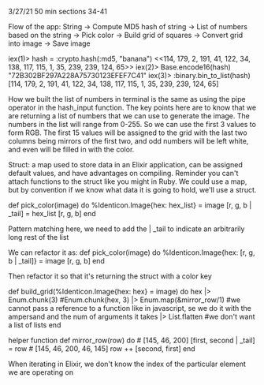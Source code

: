 3/27/21 50 min sections 34-41

Flow of the app:
String -> Compute MD5 hash of string -> List of numbers based on the string -> Pick color -> Build grid of squares -> Convert grid into image -> Save image

iex(1)> hash = :crypto.hash(:md5, "banana") 
<<114, 179, 2, 191, 41, 122, 34, 138, 117, 115, 1, 35, 239, 239, 124, 65>>
iex(2)> Base.encode16(hash)
"72B302BF297A228A75730123EFEF7C41"
iex(3)> :binary.bin_to_list(hash)
[114, 179, 2, 191, 41, 122, 34, 138, 117, 115, 1, 35, 239, 239, 124, 65]

How we built the list of numbers in terminal is the same as using the pipe operator in the hash_input function. The key points here are to know that we are returning a list of numbers that we can use to generate the image. The numbers in the list will range from 0-255. So we can use the first 3 values to form RGB. The first 15 values will be assigned to the grid with the last two columns being mirrors of the first two, and odd numbers will be left white, and even will be filled in with the color.

Struct: a map used to store data in an Elixir application, can be assigned default values, and have advantages on compiling.
Reminder you can't attach functions to the struct like you might in Ruby. We could use a map, but by convention if we know what data it is going to hold, we'll use a struct.

  def pick_color(image) do 
    %Identicon.Image{hex: hex_list} = image
    [r, g, b | _tail] = hex_list
    [r, g, b]
  end

  Pattern matching here, we need to add the | _tail to indicate an arbitrarily long rest of the list

  We can refactor it as:
  def pick_color(image) do 
    %Identicon.Image{hex: [r, g, b | _tail]} = image
    [r, g, b]
  end

  Then refactor it so that it's returning the struct with a color key

  def build_grid(%Identicon.Image{hex: hex} = image) do 
    hex
    |> Enum.chunk(3) #Enum.chunk(hex, 3)
    |> Enum.map(&mirror_row/1) #we cannot pass a reference to a function like in javascript, se we do it with the ampersand and the num of arguments it takes
    |> List.flatten #we don't want a list of lists
  end

  helper function
  def mirror_row(row) do 
    # [145, 46, 200]
    [first, second | _tail] = row
    # [145, 46, 200, 46, 145]
    row ++ [second, first]
  end

  When iterating in Elixir, we don't know the index of the particular element we are operating on